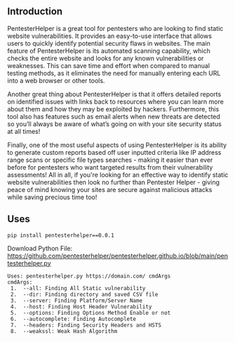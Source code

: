## Introduction

PentesterHelper is a great tool for pentesters who are looking to find static website vulnerabilities. It provides an easy-to-use interface that allows users to quickly identify potential security flaws in websites. The main feature of PentesterHelper is its automated scanning capability, which checks the entire website and looks for any known vulnerabilities or weaknesses. This can save time and effort when compared to manual testing methods, as it eliminates the need for manually entering each URL into a web browser or other tools.

Another great thing about PentesterHelper is that it offers detailed reports on identified issues with links back to resources where you can learn more about them and how they may be exploited by hackers. Furthermore, this tool also has features such as email alerts when new threats are detected so you’ll always be aware of what’s going on with your site security status at all times! 
 

Finally, one of the most useful aspects of using PentesterHelper is its ability to generate custom reports based off user inputted criteria like IP address range scans or specific file types searches - making it easier than ever before for pentesters who want targeted results from their vulnerability assessments! All in all, if you're looking for an effective way to identify static website vulnerabilities then look no further than Pentester Helper - giving peace of mind knowing your sites are secure against malicious attacks while saving precious time too!

## Uses
	
	pip install pentesterhelper==0.0.1
	
Download Python File: https://github.com/pentesterhelper/pentesterhelper.github.io/blob/main/pentesterhelper.py
    
    Uses: pentesterhelper.py https://domain.com/ cmdArgs
	cmdArgs: 
	 1.  --all: Finding All Static vulnerability
	 2.  --dir: Finding directory and saved CSV file
	 3.  --server: Finding Platform/Server Name
	 4.  --host: Finding Host Header Vulnerability
	 5.  --options: Finding Options Method Enable or not
	 6.  --autocomplete: Finding Autocomplete
	 7.  --headers: Finding Security Headers and HSTS
	 8.  --weakssl: Weak Hash Algorithm
	
